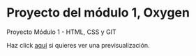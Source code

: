 # Proyecto del módulo 1, Oxygen

Proyecto Módulo 1 - HTML, CSS y GIT

Haz click [aquí](https://juliankings.github.io/oxygen-pm1/) si quieres ver una previsualización.